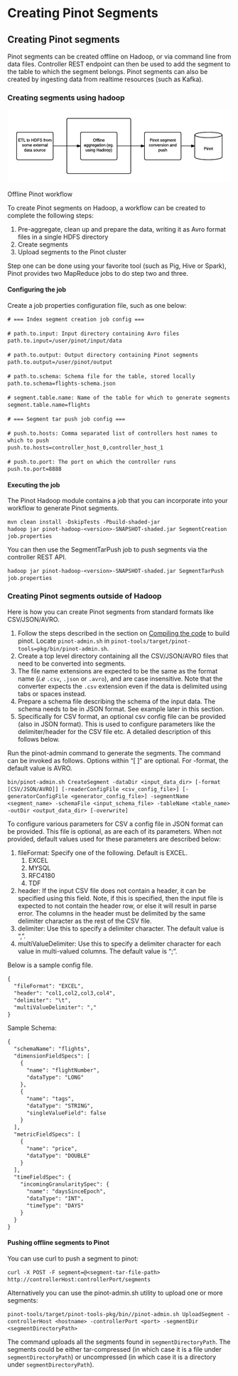 # Creating Pinot Segments

## Creating Pinot segments

Pinot segments can be created offline on Hadoop, or via command line from data files. Controller REST endpoint can then be used to add the segment to the table to which the segment belongs. Pinot segments can also be created by ingesting data from realtime resources \(such as Kafka\).

### Creating segments using hadoop

![](../../.gitbook/assets/pinot-offline-only-flow.png)

Offline Pinot workflow

To create Pinot segments on Hadoop, a workflow can be created to complete the following steps:

1. Pre-aggregate, clean up and prepare the data, writing it as Avro format files in a single HDFS directory
2. Create segments
3. Upload segments to the Pinot cluster

Step one can be done using your favorite tool \(such as Pig, Hive or Spark\), Pinot provides two MapReduce jobs to do step two and three.

#### Configuring the job

Create a job properties configuration file, such as one below:

```text
# === Index segment creation job config ===

# path.to.input: Input directory containing Avro files
path.to.input=/user/pinot/input/data

# path.to.output: Output directory containing Pinot segments
path.to.output=/user/pinot/output

# path.to.schema: Schema file for the table, stored locally
path.to.schema=flights-schema.json

# segment.table.name: Name of the table for which to generate segments
segment.table.name=flights

# === Segment tar push job config ===

# push.to.hosts: Comma separated list of controllers host names to which to push
push.to.hosts=controller_host_0,controller_host_1

# push.to.port: The port on which the controller runs
push.to.port=8888
```

#### Executing the job

The Pinot Hadoop module contains a job that you can incorporate into your workflow to generate Pinot segments.

```text
mvn clean install -DskipTests -Pbuild-shaded-jar
hadoop jar pinot-hadoop-<version>-SNAPSHOT-shaded.jar SegmentCreation job.properties
```

You can then use the SegmentTarPush job to push segments via the controller REST API.

```text
hadoop jar pinot-hadoop-<version>-SNAPSHOT-shaded.jar SegmentTarPush job.properties
```

### Creating Pinot segments outside of Hadoop

Here is how you can create Pinot segments from standard formats like CSV/JSON/AVRO.

1. Follow the steps described in the section on [Compiling the code](../../basics/getting-started/#running-pinot) to build pinot. Locate `pinot-admin.sh` in `pinot-tools/target/pinot-tools=pkg/bin/pinot-admin.sh`.
2. Create a top level directory containing all the CSV/JSON/AVRO files that need to be converted into segments.
3. The file name extensions are expected to be the same as the format name \(_i.e_ `.csv`, `.json` or `.avro`\), and are case insensitive. Note that the converter expects the `.csv` extension even if the data is delimited using tabs or spaces instead.
4. Prepare a schema file describing the schema of the input data. The schema needs to be in JSON format. See example later in this section.
5. Specifically for CSV format, an optional csv config file can be provided \(also in JSON format\). This is used to configure parameters like the delimiter/header for the CSV file etc. A detailed description of this follows below.

Run the pinot-admin command to generate the segments. The command can be invoked as follows. Options within “\[ \]” are optional. For -format, the default value is AVRO.

```text
bin/pinot-admin.sh CreateSegment -dataDir <input_data_dir> [-format [CSV/JSON/AVRO]] [-readerConfigFile <csv_config_file>] [-generatorConfigFile <generator_config_file>] -segmentName <segment_name> -schemaFile <input_schema_file> -tableName <table_name> -outDir <output_data_dir> [-overwrite]
```

To configure various parameters for CSV a config file in JSON format can be provided. This file is optional, as are each of its parameters. When not provided, default values used for these parameters are described below:

1. fileFormat: Specify one of the following. Default is EXCEL.
   1. EXCEL
   2. MYSQL
   3. RFC4180
   4. TDF
2. header: If the input CSV file does not contain a header, it can be specified using this field. Note, if this is specified, then the input file is expected to not contain the header row, or else it will result in parse error. The columns in the header must be delimited by the same delimiter character as the rest of the CSV file.
3. delimiter: Use this to specify a delimiter character. The default value is “,”.
4. multiValueDelimiter: Use this to specify a delimiter character for each value in multi-valued columns. The default value is “;”.

Below is a sample config file.

```text
{
  "fileFormat": "EXCEL",
  "header": "col1,col2,col3,col4",
  "delimiter": "\t",
  "multiValueDelimiter": ","
}
```

Sample Schema:

```text
{
  "schemaName": "flights",
  "dimensionFieldSpecs": [
    {
      "name": "flightNumber",
      "dataType": "LONG"
    },
    {
      "name": "tags",
      "dataType": "STRING",
      "singleValueField": false
    }
  ],
  "metricFieldSpecs": [
    {
      "name": "price",
      "dataType": "DOUBLE"
    }
  ],
  "timeFieldSpec": {
    "incomingGranularitySpec": {
      "name": "daysSinceEpoch",
      "dataType": "INT",
      "timeType": "DAYS"
    }
  }
}
```

#### Pushing offline segments to Pinot

You can use curl to push a segment to pinot:

```text
curl -X POST -F segment=@<segment-tar-file-path> http://controllerHost:controllerPort/segments
```

Alternatively you can use the pinot-admin.sh utility to upload one or more segments:

```text
pinot-tools/target/pinot-tools-pkg/bin//pinot-admin.sh UploadSegment -controllerHost <hostname> -controllerPort <port> -segmentDir <segmentDirectoryPath>
```

The command uploads all the segments found in `segmentDirectoryPath`. The segments could be either tar-compressed \(in which case it is a file under `segmentDirectoryPath`\) or uncompressed \(in which case it is a directory under `segmentDirectoryPath`\).

